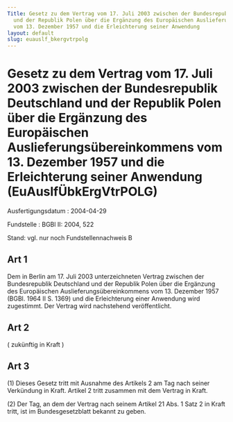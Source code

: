 ```yaml
---
Title: Gesetz zu dem Vertrag vom 17. Juli 2003 zwischen der Bundesrepublik Deutschland
  und der Republik Polen über die Ergänzung des Europäischen Auslieferungsübereinkommens
  vom 13. Dezember 1957 und die Erleichterung seiner Anwendung
layout: default
slug: euauslf_bkergvtrpolg
---
```


# Gesetz zu dem Vertrag vom 17. Juli 2003 zwischen der Bundesrepublik Deutschland und der Republik Polen über die Ergänzung des Europäischen Auslieferungsübereinkommens vom 13. Dezember 1957 und die Erleichterung seiner Anwendung (EuAuslfÜbkErgVtrPOLG)

Ausfertigungsdatum
:   2004-04-29

Fundstelle
:   BGBl II: 2004, 522

Stand: vgl. nur noch Fundstellennachweis B


## Art 1

Dem in Berlin am 17. Juli 2003 unterzeichneten Vertrag zwischen der
Bundesrepublik Deutschland und der Republik Polen über die Ergänzung
des Europäischen Auslieferungsübereinkommens vom 13. Dezember 1957
(BGBl. 1964 II S. 1369) und die Erleichterung einer Anwendung wird
zugestimmt. Der Vertrag wird nachstehend veröffentlicht.


## Art 2

( zukünftig in Kraft )


## Art 3

(1) Dieses Gesetz tritt mit Ausnahme des Artikels 2 am Tag nach seiner
Verkündung in Kraft. Artikel 2 tritt zusammen mit dem Vertrag in
Kraft.

(2) Der Tag, an dem der Vertrag nach seinem Artikel 21 Abs. 1 Satz 2
in Kraft tritt, ist im Bundesgesetzblatt bekannt zu geben.

